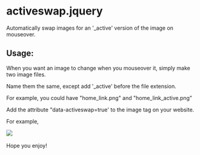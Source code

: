 activeswap.jquery
=================

Automatically swap images for an '_active' version of the image on mouseover.


Usage:
------

When you want an image to change when you mouseover it, simply make two image files.

Name them the same, except add '_active' before the file extension.  

For example, you could have "home_link.png" and "home_link_active.png"

Add the attribute "data-activeswap=true' to the image tag on your website.

For example, <pre> <img src="images/home_link.png" data-activeswap="true" /> </pre>


Hope you enjoy!
